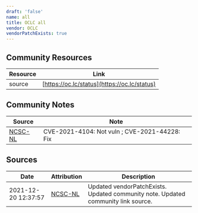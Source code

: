```yaml
---
draft: 'false'
name: all
title: OCLC all
vendor: OCLC
vendorPatchExists: true
---
```



## Community Resources
| Resource | Link |
| --- | --- |
| source | [https://oc.lc/status](https://oc.lc/status) |

## Community Notes
| Source | Note |
| --- | --- |
| [NCSC-NL](https://github.com/NCSC-NL/log4shell/blob/main/software/README.md) | CVE-2021-4104: Not vuln ; CVE-2021-44228: Fix </ul> |

## Sources
| Date | Attribution | Description |
| --- | --- | --- |
| 2021-12-20 12:37:57 | [NCSC-NL](https://github.com/NCSC-NL/log4shell/blob/main/software/README.md) | Updated vendorPatchExists. Updated community note. Updated community link source.  |
